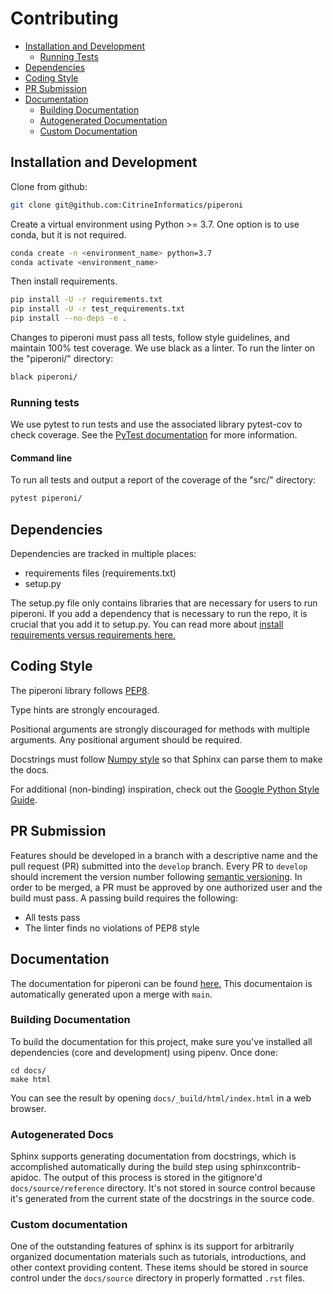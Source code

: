 # Contributing

<!-- TOC -->

- [Installation and Development](#install)
    - [Running Tests](#tests)
- [Dependencies](#dependencies)
- [Coding Style](#codestyle)
- [PR Submission](#pr)
- [Documentation](#documentation)
    - [Building Documentation](#builddocs)
    - [Autogenerated Documentation](#autodocs)
    - [Custom Documentation](#customdocs)


## Installation and Development<a name="install"></a>
Clone from github:
```bash
git clone git@github.com:CitrineInformatics/piperoni
```

Create a virtual environment using Python >= 3.7.
One option is to use conda, but it is not required.

```bash
conda create -n <environment_name> python=3.7
conda activate <environment_name>
```

Then install requirements.

```bash
pip install -U -r requirements.txt
pip install -U -r test_requirements.txt
pip install --no-deps -e .
```

Changes to piperoni must pass all tests, follow style guidelines, and maintain 100% test coverage.
We use black as a linter.
To run the linter on the "piperoni/" directory:
```bash
black piperoni/
```

### Running tests<a name="tests"></a>

We use pytest to run tests and use the associated library pytest-cov to check coverage.
See the [PyTest documentation](https://docs.pytest.org/en/latest/usage.html) for more information.

#### Command line

To run all tests and output a report of the coverage of the "src/" directory:
```bash
pytest piperoni/
```


## Dependencies<a name="dependencies"></a>
Dependencies are tracked in multiple places:
* requirements files (requirements.txt)
* setup.py

The setup.py file only contains libraries that are necessary for users to run piperoni.
If you add a dependency that is necessary to run the repo, it is crucial that you add it to setup.py.
You can read more about [install requirements versus requirements here.](https://packaging.python.org/discussions/install-requires-vs-requirements/)


## Coding Style<a name="codestyle"></a>
The piperoni library follows [PEP8](https://www.python.org/dev/peps/pep-0008/).

Type hints are strongly encouraged.

Positional arguments are strongly discouraged for methods with multiple arguments.
Any positional argument should be required.

Docstrings must follow [Numpy style](https://numpydoc.readthedocs.io/en/latest/format.html) so that Sphinx can parse them to make the docs.

For additional (non-binding) inspiration, check out the [Google Python Style Guide](https://github.com/google/styleguide/blob/gh-pages/pyguide.md).

## PR Submission<a name="pr"></a>
Features should be developed in a branch with a descriptive name and the pull request (PR) submitted into the `develop` branch.
Every PR to `develop` should increment the version number following [semantic versioning](https://semver.org/). 
In order to be merged, a PR must be approved by one authorized user and the build must pass.
A passing build requires the following:
* All tests pass
* The linter finds no violations of PEP8 style

## Documentation<a name="documentation"></a>

The documentation for piperoni can be found [here.](https://citrineinformatics.github.io/piperoni/index.html) This documentaion is automatically generated upon a merge with `main`.

### Building Documentation<a name="builddocs"></a>

To build the documentation for this project, make sure you've installed all dependencies (core
and development) using pipenv. Once done:

```
cd docs/
make html
```

You can see the result by opening `docs/_build/html/index.html` in a web browser.

### Autogenerated Docs<a name="autodocs"></a>

Sphinx supports generating documentation from docstrings, which is accomplished automatically
during the build step using sphinxcontrib-apidoc. The output of this process is stored in the gitignore'd
`docs/source/reference` directory. It's not stored in source control because it's generated from
the current state of the docstrings in the source code.

### Custom documentation<a name="customdocs"></a>

One of the outstanding features of sphinx is its support for arbitrarily organized documentation
materials such as tutorials, introductions, and other context providing content. These items should
be stored in source control under the `docs/source` directory in properly formatted `.rst` files.
